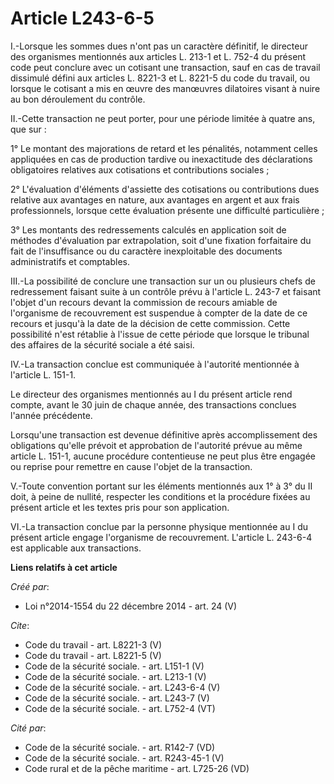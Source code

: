 # Article L243-6-5

I.-Lorsque les sommes dues n'ont pas un caractère définitif, le directeur des organismes mentionnés aux articles L. 213-1 et
L. 752-4 du présent code peut conclure avec un cotisant une transaction, sauf en cas de travail dissimulé défini aux articles
L. 8221-3 et L. 8221-5 du code du travail, ou lorsque le cotisant a mis en œuvre des manœuvres dilatoires visant à nuire au
bon déroulement du contrôle. 

II.-Cette transaction ne peut porter, pour une période limitée à quatre ans, que sur : 

1° Le montant des majorations de retard et les pénalités, notamment celles appliquées en cas de production tardive ou
inexactitude des déclarations obligatoires relatives aux cotisations et contributions sociales ; 

2° L'évaluation d'éléments d'assiette des cotisations ou contributions dues relative aux avantages en nature, aux avantages
en argent et aux frais professionnels, lorsque cette évaluation présente une difficulté particulière ; 

3° Les montants des redressements calculés en application soit de méthodes d'évaluation par extrapolation, soit d'une
fixation forfaitaire du fait de l'insuffisance ou du caractère inexploitable des documents administratifs et comptables. 

III.-La possibilité de conclure une transaction sur un ou plusieurs chefs de redressement faisant suite à un contrôle prévu à
l'article L. 243-7 et faisant l'objet d'un recours devant la commission de recours amiable de l'organisme de recouvrement est
suspendue à compter de la date de ce recours et jusqu'à la date de la décision de cette commission. Cette possibilité n'est
rétablie à l'issue de cette période que lorsque le tribunal des affaires de la sécurité sociale a été saisi. 

IV.-La transaction conclue est communiquée à l'autorité mentionnée à l'article L. 151-1. 

Le directeur des organismes mentionnés au I du présent article rend compte, avant le 30 juin de chaque année, des
transactions conclues l'année précédente. 

Lorsqu'une transaction est devenue définitive après accomplissement des obligations qu'elle prévoit et approbation de
l'autorité prévue au même article L. 151-1, aucune procédure contentieuse ne peut plus être engagée ou reprise pour remettre
en cause l'objet de la transaction. 

V.-Toute convention portant sur les éléments mentionnés aux 1° à 3° du II doit, à peine de nullité, respecter les conditions
et la procédure fixées au présent article et les textes pris pour son application. 

VI.-La transaction conclue par la personne physique mentionnée au I du présent article engage l'organisme de recouvrement.
L'article L. 243-6-4 est applicable aux transactions.

**Liens relatifs à cet article**

_Créé par_:

  - Loi n°2014-1554 du 22 décembre 2014 - art. 24 (V)

_Cite_:

  - Code du travail - art. L8221-3 (V)
  - Code du travail - art. L8221-5 (V)
  - Code de la sécurité sociale. - art. L151-1 (V)
  - Code de la sécurité sociale. - art. L213-1 (V)
  - Code de la sécurité sociale. - art. L243-6-4 (V)
  - Code de la sécurité sociale. - art. L243-7 (V)
  - Code de la sécurité sociale. - art. L752-4 (VT)

_Cité par_:

  - Code de la sécurité sociale. - art. R142-7 (VD)
  - Code de la sécurité sociale. - art. R243-45-1 (V)
  - Code rural et de la pêche maritime - art. L725-26 (VD)
